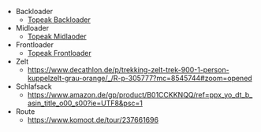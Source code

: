 - Backloader
	- [Topeak Backloader](https://www.idealo.de/preisvergleich/OffersOfProduct/6056181_-backloader-10l-black-topeak.html)
- Midloader
	- [Topeak Midlaoder](https://www.fahrrad.de/topeak-midloader-rahmentasche-6l-M711069.html?vgid=G1198903&cgid=36919)
- Frontloader 
	 - [Topeak Frontloader](https://www.amazon.de/dp/B081RXH5TQ?m=A3JWKAKR8XB7XF&tag=idealode-am-pk-21&ascsubtag=MSgWo9OBeIxFH6UkL5kO9g&th=1&psc=1)
- Zelt
	- https://www.decathlon.de/p/trekking-zelt-trek-900-1-person-kuppelzelt-grau-orange/_/R-p-305777?mc=8545744#zoom=opened
- Schlafsack 
	- https://www.amazon.de/gp/product/B01CCKKNQQ/ref=ppx_yo_dt_b_asin_title_o00_s00?ie=UTF8&psc=1
- Route 
	- https://www.komoot.de/tour/237661696